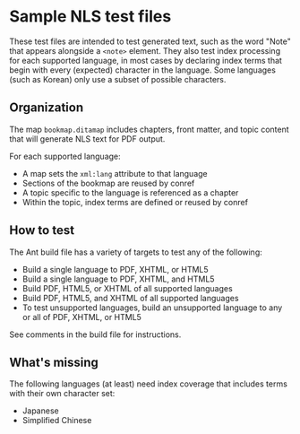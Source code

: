 # Sample NLS test files

These test files are intended to test generated text, such as the word "Note" that appears alongside a `<note>` element. 
They also test index processing for each supported language, in most cases by declaring index terms that begin with
every (expected) character in the language. Some languages (such as Korean) only use a subset of possible characters.

## Organization

The map `bookmap.ditamap` includes chapters, front matter, and topic content that 
will generate NLS text for PDF output.

For each supported language:
 * A map sets the `xml:lang` attribute to that language
 * Sections of the bookmap are reused by conref
 * A topic specific to the language is referenced as a chapter
 * Within the topic, index terms are defined or reused by conref

## How to test

The Ant build file has a variety of targets to test any of the following:
 * Build a single language to PDF, XHTML, or HTML5
 * Build a single language to PDF, XHTML, and HTML5
 * Build PDF, HTML5, or XHTML of all supported languages
 * Build PDF, HTML5, and XHTML of all supported languages
 * To test unsupported languages, build an unsupported language to any or all of PDF, XHTML, or HTML5

See comments in the build file for instructions.

## What's missing

The following languages (at least) need index coverage that includes terms with their own character set:
 * Japanese
 * Simplified Chinese
